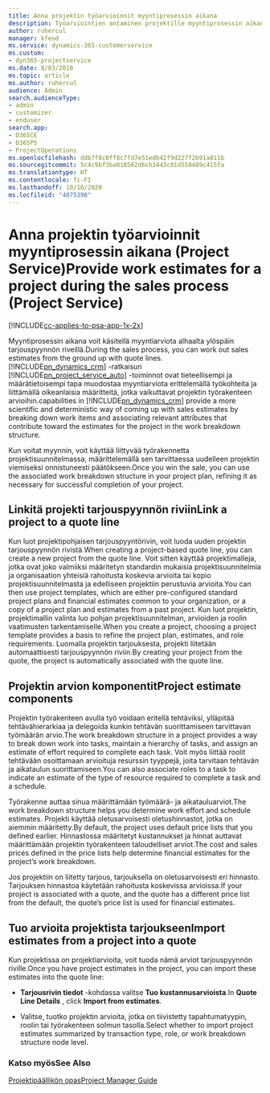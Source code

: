 ```yaml
---
title: Anna projektin työarvioinnit myyntiprosessin aikana
description: Työarviointien antaminen projektille myyntiprosessin aikana Project Servicessä
author: ruhercul
manager: kfend
ms.service: dynamics-365-customerservice
ms.custom:
- dyn365-projectservice
ms.date: 8/03/2018
ms.topic: article
ms.author: ruhercul
audience: Admin
search.audienceType:
- admin
- customizer
- enduser
search.app:
- D365CE
- D365PS
- ProjectOperations
ms.openlocfilehash: ddb7f8c0ff8c7fd7e51edb42f9d227f2b91a811b
ms.sourcegitcommit: 5c4c9bf3ba018562d6cb3443c01d550489c415fa
ms.translationtype: HT
ms.contentlocale: fi-FI
ms.lasthandoff: 10/16/2020
ms.locfileid: "4075398"
---
```

# <a name="provide-work-estimates-for-a-project-during-the-sales-process-project-service"></a><span data-ttu-id="97ac7-103">Anna projektin työarvioinnit myyntiprosessin aikana (Project Service)</span><span class="sxs-lookup"><span data-stu-id="97ac7-103">Provide work estimates for a project during the sales process (Project Service)</span></span>

[!INCLUDE[cc-applies-to-psa-app-1x-2x](../includes/cc-applies-to-psa-app-1x-2x.md)]

<span data-ttu-id="97ac7-104">Myyntiprosessin aikana voit käsitellä myyntiarviota alhaalta ylöspäin tarjouspyynnön riveillä.</span><span class="sxs-lookup"><span data-stu-id="97ac7-104">During the sales process, you can work out sales estimates from the ground up with quote lines.</span></span> [!INCLUDE[pn_dynamics_crm](../includes/pn-dynamics-crm.md)] <span data-ttu-id="97ac7-105">-ratkaisun [!INCLUDE[pn_project_service_auto](../includes/pn-project-service-auto.md)] -toiminnot ovat tieteellisempi ja määrätietoisempi tapa muodostaa myyntiarviota erittelemällä työkohteita ja liittämällä oikeanlaisia määritteitä, jotka vaikuttavat projektin työrakenteen arvioihin.</span><span class="sxs-lookup"><span data-stu-id="97ac7-105">capabilities in [!INCLUDE[pn_dynamics_crm](../includes/pn-dynamics-crm.md)] provide a more scientific and deterministic way of coming up with sales estimates by breaking down work items and associating relevant attributes that contribute toward the estimates for the project in the work breakdown structure.</span></span>  
  
 <span data-ttu-id="97ac7-106">Kun voitat myynnin, voit käyttää liittyvää työrakennetta projektisuunnitelmassa, määrittelemällä sen tarvittaessa uudelleen projektin viemiseksi onnistuneesti päätökseen.</span><span class="sxs-lookup"><span data-stu-id="97ac7-106">Once you win the sale, you can use the associated work breakdown structure in your project plan, refining it as necessary for successful completion of your project.</span></span>  
  
## <a name="link-a-project-to-a-quote-line"></a><span data-ttu-id="97ac7-107">Linkitä projekti tarjouspyynnön riviin</span><span class="sxs-lookup"><span data-stu-id="97ac7-107">Link a project to a quote line</span></span>  
 <span data-ttu-id="97ac7-108">Kun luot projektipohjaisen tarjouspyyntörivin, voit luoda uuden projektin tarjouspyynnön rivistä.</span><span class="sxs-lookup"><span data-stu-id="97ac7-108">When creating a project-based quote line, you can create a new project from the quote line.</span></span> <span data-ttu-id="97ac7-109">Voit sitten käyttää projektimalleja, jotka ovat joko valmiiksi määritetyn standardin mukaisia projektisuunnitelmia ja organisaation yhteisiä rahoitusta koskevia arvioita tai kopio projektisuunnitelmasta ja edelliseen projektiin perustuvia arvioita.</span><span class="sxs-lookup"><span data-stu-id="97ac7-109">You can then use project templates, which are either pre-configured standard project plans and financial estimates common to your organization, or a copy of a project plan and estimates from a past project.</span></span> <span data-ttu-id="97ac7-110">Kun luot projektin, projektimallin valinta luo pohjan projektisuunnitelman, arvioiden ja roolin vaatimusten tarkentamiselle.</span><span class="sxs-lookup"><span data-stu-id="97ac7-110">When you create a project, choosing a project template provides a basis to refine the project plan, estimates, and role requirements.</span></span> <span data-ttu-id="97ac7-111">Luomalla projektin tarjouksesta, projekti liitetään automaattisesti tarjouspyynnön riviin.</span><span class="sxs-lookup"><span data-stu-id="97ac7-111">By creating your project from the quote, the project is automatically associated with the quote line.</span></span>  
  
## <a name="project-estimate-components"></a><span data-ttu-id="97ac7-112">Projektin arvion komponentit</span><span class="sxs-lookup"><span data-stu-id="97ac7-112">Project estimate components</span></span>  
 <span data-ttu-id="97ac7-113">Projektin työrakenteen avulla työ voidaan eritellä tehtäviksi, ylläpitää tehtävähierarkiaa ja delegoida kunkin tehtävän suorittamiseen tarvittavan työmäärän arvio.</span><span class="sxs-lookup"><span data-stu-id="97ac7-113">The work breakdown structure in a project provides a way to break down work into tasks, maintain a hierarchy of tasks, and assign an estimate of effort required to complete each task.</span></span> <span data-ttu-id="97ac7-114">Voit myös liittää roolit tehtävään osoittamaan arvioituja resurssin tyyppejä, joita tarvitaan tehtävän ja aikataulun suorittamiseen.</span><span class="sxs-lookup"><span data-stu-id="97ac7-114">You can also associate roles to a task to indicate an estimate of the type of resource required to complete a task and a schedule.</span></span>  
  
 <span data-ttu-id="97ac7-115">Työrakenne auttaa sinua määrittämään työmäärä- ja aikatauluarviot.</span><span class="sxs-lookup"><span data-stu-id="97ac7-115">The work breakdown structure helps you determine work effort and schedule estimates.</span></span> <span data-ttu-id="97ac7-116">Projekti käyttää oletusarvoisesti oletushinnastot, jotka on aiemmin määritetty.</span><span class="sxs-lookup"><span data-stu-id="97ac7-116">By default, the project uses default price lists that you defined earlier.</span></span> <span data-ttu-id="97ac7-117">Hinnastossa määritetyt kustannukset ja hinnat auttavat määrittämään projektin työrakenteen taloudelliset arviot.</span><span class="sxs-lookup"><span data-stu-id="97ac7-117">The cost and sales prices defined in the price lists help determine financial estimates for the project’s work breakdown.</span></span>  
  
 <span data-ttu-id="97ac7-118">Jos projektiin on liitetty tarjous, tarjouksella on oletusarvoisesti eri hinnasto. Tarjouksen hinnastoa käytetään rahoitusta koskevissa arvioissa.</span><span class="sxs-lookup"><span data-stu-id="97ac7-118">If your project is associated with a quote, and the quote has a different price list from the default, the quote’s price list is used for financial estimates.</span></span>  
  
## <a name="import-estimates-from-a-project-into-a-quote"></a><span data-ttu-id="97ac7-119">Tuo arvioita projektista tarjoukseen</span><span class="sxs-lookup"><span data-stu-id="97ac7-119">Import estimates from a project into a quote</span></span>  
 <span data-ttu-id="97ac7-120">Kun projektissa on projektiarvioita, voit tuoda nämä arviot tarjouspyynnön riville.</span><span class="sxs-lookup"><span data-stu-id="97ac7-120">Once you have project estimates in the project, you can import these estimates into the quote line:</span></span>  
  
-   <span data-ttu-id="97ac7-121">**Tarjousrivin tiedot** -kohdassa valitse **Tuo kustannusarvioista**.</span><span class="sxs-lookup"><span data-stu-id="97ac7-121">In **Quote Line Details** , click **Import from estimates**.</span></span> 

-   <span data-ttu-id="97ac7-122">Valitse, tuotko projektin arvioita, jotka on tiivistetty tapahtumatyypin, roolin tai työrakenteen solmun tasolla.</span><span class="sxs-lookup"><span data-stu-id="97ac7-122">Select whether to import project estimates summarized by transaction type, role, or work breakdown structure node level.</span></span>  
  
### <a name="see-also"></a><span data-ttu-id="97ac7-123">Katso myös</span><span class="sxs-lookup"><span data-stu-id="97ac7-123">See Also</span></span>  
 [<span data-ttu-id="97ac7-124">Projektipäällikön opas</span><span class="sxs-lookup"><span data-stu-id="97ac7-124">Project Manager Guide</span></span>](../psa/project-manager-guide.md)
